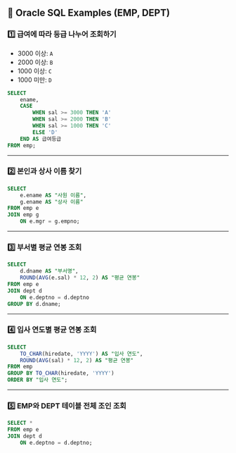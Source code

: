 ## 📌 Oracle SQL Examples (EMP, DEPT)

### 1️⃣ 급여에 따라 등급 나누어 조회하기

* 3000 이상: `A`
* 2000 이상: `B`
* 1000 이상: `C`
* 1000 미만: `D`

```sql
SELECT 
    ename,
    CASE
        WHEN sal >= 3000 THEN 'A'
        WHEN sal >= 2000 THEN 'B'
        WHEN sal >= 1000 THEN 'C'
        ELSE 'D'
    END AS 급여등급
FROM emp;
```
---

### 2️⃣ 본인과 상사 이름 찾기

```sql
SELECT 
    e.ename AS "사원 이름", 
    g.ename AS "상사 이름"
FROM emp e
JOIN emp g
    ON e.mgr = g.empno;
```

---

### 3️⃣ 부서별 평균 연봉 조회

```sql
SELECT 
    d.dname AS "부서명", 
    ROUND(AVG(e.sal) * 12, 2) AS "평균 연봉"
FROM emp e
JOIN dept d
    ON e.deptno = d.deptno
GROUP BY d.dname;
```

---

### 4️⃣ 입사 연도별 평균 연봉 조회

```sql
SELECT 
    TO_CHAR(hiredate, 'YYYY') AS "입사 연도",
    ROUND(AVG(sal) * 12, 2) AS "평균 연봉"
FROM emp
GROUP BY TO_CHAR(hiredate, 'YYYY')
ORDER BY "입사 연도";
```

---

### 5️⃣ EMP와 DEPT 테이블 전체 조인 조회

```sql
SELECT *
FROM emp e
JOIN dept d
    ON e.deptno = d.deptno;
```
